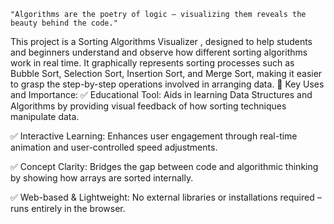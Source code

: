     "Algorithms are the poetry of logic — visualizing them reveals the beauty behind the code."



This project is a Sorting Algorithms Visualizer , designed to help students and beginners understand and observe how different sorting algorithms work in real time. It graphically represents sorting processes such as Bubble Sort, Selection Sort, Insertion Sort, and Merge Sort, making it easier to grasp the step-by-step operations involved in arranging data.
🎯 Key Uses and Importance:
✅ Educational Tool: Aids in learning Data Structures and Algorithms by providing visual feedback of how sorting techniques manipulate data.

✅ Interactive Learning: Enhances user engagement through real-time animation and user-controlled speed adjustments.

✅ Concept Clarity: Bridges the gap between code and algorithmic thinking by showing how arrays are sorted internally.

✅ Web-based & Lightweight: No external libraries or installations required – runs entirely in the browser.
